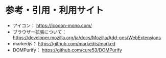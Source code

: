 参考・引用・利用サイト
======

- アイコン： https://icooon-mono.com/
- ブラウザー拡張について： https://developer.mozilla.org/ja/docs/Mozilla/Add-ons/WebExtensions
- markedjs： https://github.com/markedjs/marked
- DOMPurify： https://github.com/cure53/DOMPurify
